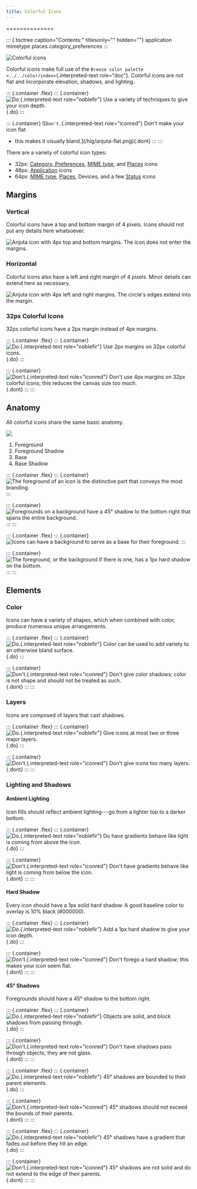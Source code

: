 ```yaml
---
title: Colorful Icons
---
```

==============

::: {.toctree caption="Contents:" titlesonly="" hidden=""}
application mimetype places category_preferences
:::

![Colorful icons](/hig/Sample_color_icons.png)

Colorful icons make full use of the
`Breeze color palette <../../color/index>`{.interpreted-text
role="doc"}. Colorful icons are not flat and incorporate elevation,
shadows, and lighting.

::: {.container .flex}
::: {.container}
![`Do.`{.interpreted-text role="noblefir"} Use a variety of techniques
to give your icon depth.](/hig/anjuta-deep.png){.do}
:::

::: {.container}
![`Don't.`{.interpreted-text role="iconred"} Don\'t make your icon flat
- this makes it visually bland.](/hig/anjuta-flat.png){.dont}
:::
:::

There are a variety of colorful icon types:

-   32px: [Category, Preferences,](category_preferences.html) [MIME
    type,](mimetype.html) and [Places](places.html) icons
-   48px: [Application](application.html) icons
-   64px: [MIME type,](mimetype.html) [Places,](places.html) Devices,
    and a few [Status](action.html) icons

Margins
-------

### Vertical

Colorful icons have a top and bottom margin of 4 pixels. Icons should
not put any details here whatsoever.

![Anjuta icon with 4px top and bottom margins. The icon does not enter
the margins.](/hig/anjuta-margin-horiz.png)

### Horizontal

Colorful icons also have a left and right margin of 4 pixels. Minor
details can extend here as necessary.

![Anjuta icon with 4px left and right margins. The circle\'s edges
extend into the margin.](/hig/anjuta-margin-vert.png)

### 32px Colorful Icons

32px colorful icons have a 2px margin instead of 4px margins.

::: {.container .flex}
::: {.container}
![`Do.`{.interpreted-text role="noblefir"} Use 2px margins on 32px
colorful icons.](/hig/small-margin-do.png){.do}
:::

::: {.container}
![`Don't.`{.interpreted-text role="iconred"} Don\'t use 4px margins on
32px colorful icons; this reduces the canvas size too
much.](/hig/small-margin-dont.png){.dont}
:::
:::

Anatomy
-------

All colorful icons share the same basic anatomy.

![](/hig/anjuta-anatomy.png)

1.  Foreground
2.  Foreground Shadow
3.  Base
4.  Base Shadow

::: {.container .flex}
::: {.container}
![The foreground of an icon is the distinctive part that conveys the
most branding.](/hig/anjuta-foreground.png)
:::

::: {.container}
![Foregrounds on a background have a 45° shadow to the bottom right that
spans the entire background.](/hig/anjuta-foreground-shadow.png)
:::
:::

::: {.container .flex}
::: {.container}
![Icons can have a background to serve as a base for their
foreground.](/hig/anjuta-background.png)
:::

::: {.container}
![The foreground, or the background if there is one, has a 1px hard
shadow on the bottom.](/hig/anjuta-background-shadow.png)
:::
:::

Elements
--------

### Color

Icons can have a variety of shapes, which when combined with color,
produce numerous unique arrangements.

::: {.container .flex}
::: {.container}
![`Do.`{.interpreted-text role="noblefir"} Color can be used to add
variety to an otherwise bland surface.](/hig/color-do.png){.do}
:::

::: {.container}
![`Don't.`{.interpreted-text role="iconred"} Don\'t give color shadows;
color is not shape and should not be treated as
such.](/hig/color-dont.png){.dont}
:::
:::

### Layers

Icons are composed of layers that cast shadows.

::: {.container .flex}
::: {.container}
![`Do.`{.interpreted-text role="noblefir"} Give icons at most two or
three major layers.](/hig/layer-do.png){.do}
:::

::: {.container}
![`Don't.`{.interpreted-text role="iconred"} Don\'t give icons too many
layers.](/hig/layer-dont.png){.dont}
:::
:::

### Lighting and Shadows

#### Ambient Lighting

Icon fills should reflect ambient lighting---go from a lighter top to a
darker bottom.

::: {.container .flex}
::: {.container}
![`Do.`{.interpreted-text role="noblefir"} Do have gradients behave like
light is coming from above the
icon.](/hig/lighting-gradient-do.png){.do}
:::

::: {.container}
![`Don't.`{.interpreted-text role="iconred"} Don\'t have gradients
behave like light is coming from below the
icon.](/hig/lighting-gradient-dont.png){.dont}
:::
:::

#### Hard Shadow

Every icon should have a 1px solid hard shadow. A good baseline color to
overlay is 10% black (\#000000).

::: {.container .flex}
::: {.container}
![`Do.`{.interpreted-text role="noblefir"} Add a 1px hard shadow to give
your icon depth.](/hig/hardshadow-do.png){.do}
:::

::: {.container}
![`Don't.`{.interpreted-text role="iconred"} Don\'t forego a hard
shadow; this makes your icon seem
flat.](/hig/hardshadow-dont.png){.dont}
:::
:::

#### 45° Shadows

Foregrounds should have a 45° shadow to the bottom right.

::: {.container .flex}
::: {.container}
![`Do.`{.interpreted-text role="noblefir"} Objects are solid, and block
shadows from passing through.](/hig/45shadow-do.png){.do}
:::

::: {.container}
![`Don't.`{.interpreted-text role="iconred"} Don\'t have shadows pass
through objects; they are not glass.](/hig/45shadow-dont.png){.dont}
:::
:::

::: {.container .flex}
::: {.container}
![`Do.`{.interpreted-text role="noblefir"} 45° shadows are bounded to
their parent elements.](/hig/bound-do.png){.do}
:::

::: {.container}
![`Don't.`{.interpreted-text role="iconred"} 45° shadows should not
exceed the bounds of their parents.](/hig/bound-dont.png){.dont}
:::
:::

::: {.container .flex}
::: {.container}
![`Do.`{.interpreted-text role="noblefir"} 45° shadows have a gradient
that fades out before they hit an edge.](/hig/gradient-do.png){.do}
:::

::: {.container}
![`Don't.`{.interpreted-text role="iconred"} 45° shadows are not solid
and do not extend to the edge of their
parents.](/hig/gradient-dont.png){.dont}
:::
:::
